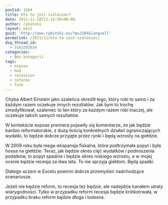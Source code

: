 ```yaml
---
postid: 3164
title: Kto to jest szaleniec?
date: 2011-11-18T11:14:56+00:00
author: rybinski
layout: post
guid: 'http://www.rybinski.eu/?p=3164&lang=all'
permalink: /2011/11/kto-to-jest-szaleniec/
dsq_thread_id:
  - 3163283034
categories:
  - Bez kategorii
tags:
  - expose
  - mad
  - recession
  - reforms
  - Tusk
---
```

Chyba Albert Einstein jako szaleńca określił tego, który robi to samo i za każdym razem oczekuje innych rezultatów. Jak bym to trochę zmodyfikował, szaleniec to ten który za każdym razem robi inaczej, ale oczekuje takich samych rezultatów.

W kontekście expose premiera pojawiły się komentarze, że jak będzie bardzo reformatorskie, z dużą ilością konkretnych działań ograniczających wydatki, to będzie dobrze przyjęte przez rynki i będą wzrosty na giełdzie.

W 2009 roku była mega-ekspansja fiskalna, która podtrzymała popyt i była hossa na giełdzie. Teraz, jak będzie okres cięć wydatków i podnoszenia podatków, to popyt spadnie i będzie okres niskiego wzrostu, a w mojej ocenie będzie recesja za dwa lata. To nie sprzyja giełdom. Będą spadki.

Dlatego uczeni w Excelu powinni dobrze przemyśleć nadchodzące scenariusze.

Jeżeli nie będzie reform, to recesja też będzie, ale nadejdzie kanałem utraty wiarygodności. Tylko w przypadku reform recesja będzie krótkotrwała, w przypadku braku reform będzie długa i bolesna.
